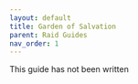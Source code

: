 ```yaml
---
layout: default
title: Garden of Salvation
parent: Raid Guides
nav_order: 1
---
```


This guide has not been written
